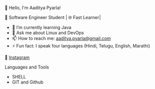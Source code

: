
👋 Hello, I'm Aaditya Pyarla!

🚀 Software Engineer Student | 🌐 Fast Learner|

- 🌱 I’m currently learning Java
- 💬 Ask me about Linux and DevOps
- 📫 How to reach me: aaditya.pyarla@gmail.com
- ⚡ Fun fact: I speak four languages (Hindi, Telugu, English, Marathi)

🔗 [Instagram](https://wwww.instagram,com/aadiya_pyarla)

Languages and Tools

- SHELL
- GIT and Github




